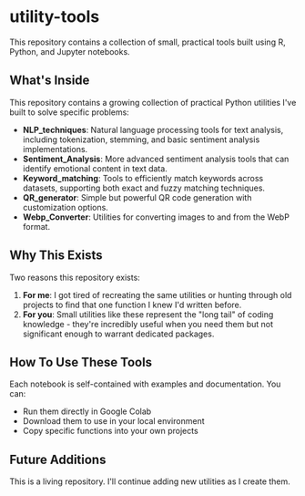 # utility-tools
This repository contains a collection of small, practical tools built using R, Python, and Jupyter notebooks.

## What's Inside
This repository contains a growing collection of practical Python utilities I've built to solve specific problems:

 - **NLP_techniques**: Natural language processing tools for text analysis, including tokenization, stemming, and basic sentiment analysis implementations.
- **Sentiment_Analysis**: More advanced sentiment analysis tools that can identify emotional content in text data.
- **Keyword_matching**: Tools to efficiently match keywords across datasets, supporting both exact and fuzzy matching techniques.
- **QR_generator**: Simple but powerful QR code generation with customization options.
- **Webp_Converter**: Utilities for converting images to and from the WebP format.

## Why This Exists
Two reasons this repository exists:

1. **For me**: I got tired of recreating the same utilities or hunting through old projects to find that one function I knew I'd written before.
2. **For you**: Small utilities like these represent the "long tail" of coding knowledge - they're incredibly useful when you need them but not significant enough to warrant dedicated packages.

## How To Use These Tools
Each notebook is self-contained with examples and documentation. You can:

- Run them directly in Google Colab
- Download them to use in your local environment
- Copy specific functions into your own projects

## Future Additions
This is a living repository. I'll continue adding new utilities as I create them. 
